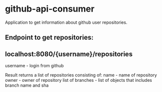 # github-api-consumer
Application to get information about github user repositories. 
## Endpoint to get repositories: 
## localhost:8080/{username}/repositories
username - login from github
 
Result returns a list of repositories consisting of:
name - name of repository 
owner - owner of repository 
list of branches - list of objects that includes branch name and sha 

